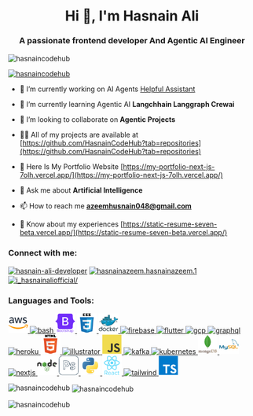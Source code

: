 <h1 align="center">Hi 👋, I'm Hasnain Ali</h1>
<h3 align="center">A passionate frontend developer And Agentic AI Engineer</h3>

<img align="center" height= "400" width="400" src="[https://scontent.fkhi16-1.fna.fbcdn.net/v/t39.30808-6/463481743_1741295243358303_2393701005512347681_n.jpg?_nc_cat=111&ccb=1-7&_nc_sid=6ee11a&_nc_eui2=AeH3AAuBAO34d3_9c6CkdnGyM_u9n5gemQUz-72fmB6ZBXMdVdz3EOMBmAT9_9FfDQieGRDhWj6UmPRjmtEfCgf8&_nc_ohc=uG0YwO84l40Q7kNvgFnRRc8&_nc_oc=AdgzaSvZnSuCElYpy0XR4FrRQ7ecRRTp3g-0efsiPilAn1U952hyKE-NSKHjlU2su-I&_nc_zt=23&_nc_ht=scontent.fkhi16-1.fna&_nc_gid=AJVwNB4GKNo3orzC8vxQl_e&oh=00_AYCoSteBhqQbtDLLUkq0u-IWNNEqj72VhlHmg_UFL-6oJA&oe=67B2E1B0](https://media.licdn.com/dms/image/v2/D4D03AQH67VE1VqSJTA/profile-displayphoto-shrink_800_800/profile-displayphoto-shrink_800_800/0/1729280830799?e=1752105600&v=beta&t=A9Jye2qFoUTeuK394Zpou86XzPo4qMlSi5BxAX96Dbk)" alt="hasnaincodehub" />

<p align="left"> <a href="https://github.com/ryo-ma/github-profile-trophy"><img src="https://github-profile-trophy.vercel.app/?username=hasnaincodehub" alt="hasnaincodehub" /></a> </p>

- 🔭 I’m currently working on AI Agents [Helpful Assistant](https://hasnain-s-assistant.streamlit.app/)

- 🌱 I’m currently learning Agentic AI **Langchhain Langgraph Crewai**

- 👯 I’m looking to collaborate on **Agentic Projects**

- 👨‍💻 All of my projects are available at [https://github.com/HasnainCodeHub?tab=repositories](https://github.com/HasnainCodeHub?tab=repositories)

- 📝 Here Is My Portfolio Website [https://my-portfolio-next-js-7olh.vercel.app/](https://my-portfolio-next-js-7olh.vercel.app/)

- 💬 Ask me about **Artificial Intelligence**

- 📫 How to reach me **azeemhusnain048@gmail.com**

- 📄 Know about my experiences [https://static-resume-seven-beta.vercel.app/](https://static-resume-seven-beta.vercel.app/)

<h3 align="left">Connect with me:</h3>
<p align="left">
<a href="https://linkedin.com/in/hasnain-ali-developer" target="blank"><img align="center" src="https://raw.githubusercontent.com/rahuldkjain/github-profile-readme-generator/master/src/images/icons/Social/linked-in-alt.svg" alt="hasnain-ali-developer" height="30" width="40" /></a>
<a href="https://fb.com/hasnainazeem.hasnainazeem.1" target="blank"><img align="center" src="https://raw.githubusercontent.com/rahuldkjain/github-profile-readme-generator/master/src/images/icons/Social/facebook.svg" alt="hasnainazeem.hasnainazeem.1" height="30" width="40" /></a>
<a href="https://instagram.com/i_hasnainaliofficial/" target="blank"><img align="center" src="https://raw.githubusercontent.com/rahuldkjain/github-profile-readme-generator/master/src/images/icons/Social/instagram.svg" alt="i_hasnainaliofficial/" height="30" width="40" /></a>
</p>

<h3 align="left">Languages and Tools:</h3>
<p align="left"> <a href="https://aws.amazon.com" target="_blank" rel="noreferrer"> <img src="https://raw.githubusercontent.com/devicons/devicon/master/icons/amazonwebservices/amazonwebservices-original-wordmark.svg" alt="aws" width="40" height="40"/> </a> <a href="https://www.gnu.org/software/bash/" target="_blank" rel="noreferrer"> <img src="https://www.vectorlogo.zone/logos/gnu_bash/gnu_bash-icon.svg" alt="bash" width="40" height="40"/> </a> <a href="https://getbootstrap.com" target="_blank" rel="noreferrer"> <img src="https://raw.githubusercontent.com/devicons/devicon/master/icons/bootstrap/bootstrap-plain-wordmark.svg" alt="bootstrap" width="40" height="40"/> </a> <a href="https://www.w3schools.com/css/" target="_blank" rel="noreferrer"> <img src="https://raw.githubusercontent.com/devicons/devicon/master/icons/css3/css3-original-wordmark.svg" alt="css3" width="40" height="40"/> </a> <a href="https://www.docker.com/" target="_blank" rel="noreferrer"> <img src="https://raw.githubusercontent.com/devicons/devicon/master/icons/docker/docker-original-wordmark.svg" alt="docker" width="40" height="40"/> </a> <a href="https://firebase.google.com/" target="_blank" rel="noreferrer"> <img src="https://www.vectorlogo.zone/logos/firebase/firebase-icon.svg" alt="firebase" width="40" height="40"/> </a> <a href="https://flutter.dev" target="_blank" rel="noreferrer"> <img src="https://www.vectorlogo.zone/logos/flutterio/flutterio-icon.svg" alt="flutter" width="40" height="40"/> </a> <a href="https://cloud.google.com" target="_blank" rel="noreferrer"> <img src="https://www.vectorlogo.zone/logos/google_cloud/google_cloud-icon.svg" alt="gcp" width="40" height="40"/> </a> <a href="https://graphql.org" target="_blank" rel="noreferrer"> <img src="https://www.vectorlogo.zone/logos/graphql/graphql-icon.svg" alt="graphql" width="40" height="40"/> </a> <a href="https://heroku.com" target="_blank" rel="noreferrer"> <img src="https://www.vectorlogo.zone/logos/heroku/heroku-icon.svg" alt="heroku" width="40" height="40"/> </a> <a href="https://www.w3.org/html/" target="_blank" rel="noreferrer"> <img src="https://raw.githubusercontent.com/devicons/devicon/master/icons/html5/html5-original-wordmark.svg" alt="html5" width="40" height="40"/> </a> <a href="https://www.adobe.com/in/products/illustrator.html" target="_blank" rel="noreferrer"> <img src="https://www.vectorlogo.zone/logos/adobe_illustrator/adobe_illustrator-icon.svg" alt="illustrator" width="40" height="40"/> </a> <a href="https://developer.mozilla.org/en-US/docs/Web/JavaScript" target="_blank" rel="noreferrer"> <img src="https://raw.githubusercontent.com/devicons/devicon/master/icons/javascript/javascript-original.svg" alt="javascript" width="40" height="40"/> </a> <a href="https://kafka.apache.org/" target="_blank" rel="noreferrer"> <img src="https://www.vectorlogo.zone/logos/apache_kafka/apache_kafka-icon.svg" alt="kafka" width="40" height="40"/> </a> <a href="https://kubernetes.io" target="_blank" rel="noreferrer"> <img src="https://www.vectorlogo.zone/logos/kubernetes/kubernetes-icon.svg" alt="kubernetes" width="40" height="40"/> </a> <a href="https://www.mongodb.com/" target="_blank" rel="noreferrer"> <img src="https://raw.githubusercontent.com/devicons/devicon/master/icons/mongodb/mongodb-original-wordmark.svg" alt="mongodb" width="40" height="40"/> </a> <a href="https://www.mysql.com/" target="_blank" rel="noreferrer"> <img src="https://raw.githubusercontent.com/devicons/devicon/master/icons/mysql/mysql-original-wordmark.svg" alt="mysql" width="40" height="40"/> </a> <a href="https://nextjs.org/" target="_blank" rel="noreferrer"> <img src="https://cdn.worldvectorlogo.com/logos/nextjs-2.svg" alt="nextjs" width="40" height="40"/> </a> <a href="https://nodejs.org" target="_blank" rel="noreferrer"> <img src="https://raw.githubusercontent.com/devicons/devicon/master/icons/nodejs/nodejs-original-wordmark.svg" alt="nodejs" width="40" height="40"/> </a> <a href="https://www.photoshop.com/en" target="_blank" rel="noreferrer"> <img src="https://raw.githubusercontent.com/devicons/devicon/master/icons/photoshop/photoshop-line.svg" alt="photoshop" width="40" height="40"/> </a> <a href="https://www.python.org" target="_blank" rel="noreferrer"> <img src="https://raw.githubusercontent.com/devicons/devicon/master/icons/python/python-original.svg" alt="python" width="40" height="40"/> </a> <a href="https://reactjs.org/" target="_blank" rel="noreferrer"> <img src="https://raw.githubusercontent.com/devicons/devicon/master/icons/react/react-original-wordmark.svg" alt="react" width="40" height="40"/> </a> <a href="https://tailwindcss.com/" target="_blank" rel="noreferrer"> <img src="https://www.vectorlogo.zone/logos/tailwindcss/tailwindcss-icon.svg" alt="tailwind" width="40" height="40"/> </a> <a href="https://www.typescriptlang.org/" target="_blank" rel="noreferrer"> <img src="https://raw.githubusercontent.com/devicons/devicon/master/icons/typescript/typescript-original.svg" alt="typescript" width="40" height="40"/> </a> </p>

<p><img align="left" src="https://github-readme-stats.vercel.app/api/top-langs?username=hasnaincodehub&show_icons=true&locale=en&layout=compact" alt="hasnaincodehub" /></p>

<p>&nbsp;<img align="center" src="https://github-readme-stats.vercel.app/api?username=hasnaincodehub&show_icons=true&locale=en" alt="hasnaincodehub" /></p>

<p><img align="center" src="https://github-readme-streak-stats.herokuapp.com/?user=hasnaincodehub&" alt="hasnaincodehub" /></p>
